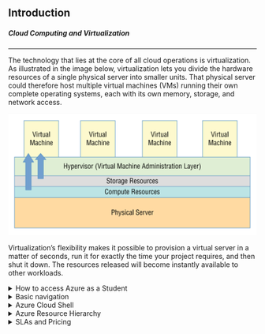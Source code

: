## Introduction

##### Cloud Computing and Virtualization

---

The technology that lies at the core of all cloud operations is virtualization. As illustrated in the image below, virtualization lets you divide the hardware resources of a single physical server into smaller units. That physical server could therefore host multiple virtual machines (VMs) running their own complete operating systems, each with its own memory, storage, and network access.

![001vm.png](img/001vm.png)

Virtualization’s flexibility makes it possible to provision a virtual server in a matter of seconds, run it for exactly the time your project requires, and then shut it down. The resources released will become instantly available to other workloads.

<details> 
  <summary>How to access Azure as a Student</summary>

---

Before proceeding, please ensure that you have logged out of any accounts linked to your computer. It is advisable to use private browsing mode in order to avoid account mistakes. 

&nbsp;

1- Click in the link to access Azure for Students.

```
https://azure.microsoft.com/en-gb/free/students/
```

&nbsp;

2- Sign in into microsoft website and click Start free.

![01_azurestudents.png](img/01_azurestudents.png)

&nbsp;

3- Click to create a new account if you do not have one. Please DO NOT use your academic email here, it is possible that your institution already set up a tenant in Azure and you will not be able to perform actions on the Azure Active Directory or the so called Entra ID.

![02_createaccount.png](img/02_createaccount.png)

&nbsp;

Do NOT use your academic email in the account creation step. This step is crucial.

![03_setpass.png](img/03_setpass.png)

&nbsp;

4- Fill the details of location and date of birth.

![04_birth.png](img/04_birth.png)

&nbsp;

5- After filling out the registration form, proceed to verify your email address. Check your inbox for a verification message and follow the provided instructions to confirm your registration. This step is essential to ensure the security and validity of your account.

![05_verify.png](img/05_verify.png)

&nbsp;

6- Complete the necessary information in the registration form, and be sure to replace the "School Name" with the name of your educational institution. Also the institutional email.

![07_data.png](img/07_data.png)

&nbsp;

7- Set up your Azure profile as a student and receive the 100\$ voucher, simply complete the form. Ensure that you provide accurate and valid information during the registration. Once the form is submitted, the system will automatically load it in your account. This voucher can be used for various Azure services, allowing you to explore and utilize Microsoft's cloud platform for educational purposes.

![08_profile.png](img/08_profile.png)

![09_waitset.png](img/09_waitset.png)

&nbsp;

8- Congratulations on successfully creating your first Azure account! This marks the beginning of your journey into Microsoft's cloud platform.

![10_overview.png](img/10_overview.png)

&nbsp;

*If you face any issues in the voucher retrieval, like an endless loop or broken redirects please go to this link and log-in directly type education in the search bar and go to the education overview:

```
https://portal.azure.com/
```

If there is credits in USD or EUR in the overview page you are ready to go.

If not, try to repeat the steps mentioned above until you complete all the dialogs by clicking in sign up now.

![010_directmode.png](img/010_directmode.png)

&nbsp;

There should be a prompt like this after clicking sign up now.

![011_alternative.png](img/011_alternative.png)

</details>

<details> 
  <summary>Basic navigation</summary>

---

Upon completing the registration, you will be presented with an overview of the Azure Education platform, along with details about the credits you have redeemed. Check that before continuing.

![10_overview.png](img/10_overview.png)

After reviewing the Azure Education overview, you can easily navigate to the Azure homepage by clicking on the Microsoft Azure logo located in the top right side bar. This will take you to the main dashboard, where you can access various services, resources, and manage your account settings.

![10_home.png](img/10_home.png)

As you can see the Azure homepage provides multiple ways to access services. The left-side dropdown menu, where favorite services can be pinned, offers a convenient and quick navigation option. Additionally, the search bar allows you to find and access any service efficiently by entering keywords. Whether through the dropdown menu, search bar, or other elements on the homepage they serve a similar porpuse which is to access resources.

We have a set of prompt buttons positioned in the upper right corner:

![12_others.png](img/12_others.png)

1. **Cloud Shell:** Allows users to run commands and scripts directly from the Azure portal without local installations. It provides a command-line interface with pre-installed tools, making resource management, task execution, and scripting convenient.

2. **Directories + Subscription (deprecated):** Formerly used for managing directories and subscriptions, this feature is now deprecated. You can find it now in Settings.

3. **Notifications:** Users can monitor important updates, alerts, and events related to their Azure resources in real-time. Notifications help users stay informed and take timely actions based on critical changes.

4. **Settings:** Enables users to customize their Azure portal experience by configuring various settings. Users can adjust preferences, personalize their dashboard, and modify interface settings.

5. **Support:** Provides a direct pathway for users to connect with Azure support services. Users can seek technical assistance, submit support tickets, and explore additional support options to address any issues or queries encountered during Azure usage.

6. **Feedback:** Interface to send feeback about Azure.

Feel free to click in more services or all services in order to get a quick overview of all the services available.

![11_allservices.png](img/11_allservices.png)

Also you can try typing free services in the search bar.

![11_free.png](img/11_free.png)

The Azure Free Tier is a program by Microsoft Azure that allows users to explore and use a limited amount of Azure services for free. It's an excellent way for individuals, developers, and small businesses to get hands-on experience with Azure without incurring costs.

</details>

<details> 
  <summary>Azure Cloud Shell</summary>

---

Azure Cloud Shell is an interactive and authenticated terminal accessible from a web browser for managing Azure resources. It provides the flexibility to choose between the Bash or PowerShell shell experiences based on individual preferences and familiarity.

The Cloud Shell environment runs on a temporary host assigned to each session and user. A Cloud Shell session has a timeout period of 20 minutes without interactive activity, after which it automatically closes. Additionally, Cloud Shell offers persistent storage in Azure through a 5 GB file share, allowing users to retain files and configurations across sessions.

Microsoft manages Cloud Shell, relieving users from the burden of administration. Cloud Shell incorporates popular command-line tools and supports various programming languages. It securely and automatically authenticates to provide immediate access to resources using the Azure CLI or Azure PowerShell cmdlets. You can refer to the list of installed tools in Cloud Shell for a comprehensive overview.

&nbsp;

1- Click on Cloud Shell icon

![20_bash.png](img/20_bash.png)

&nbsp;

2- Click on create storage

![21_file.png](img/21_file.png)

&nbsp;

3- Wait until Cloud Shell is ready

![22_cs.png](img/22_cs.png)

In this particular practice, a dual approach to deployment has been chosen. Cloud Shell will be employed for certain components, leveraging its command-line capabilities, while the graphical user interface (GUI) will be utilized for other specific tasks so you will learn both ways.

</details>

<details> 
  <summary>Azure Resource Hierarchy</summary>

---

Before proceeding further, it is essential to have a basic understanding of the Azure resource hierarchy. This involves gaining a foundational understanding of how different resources are organized and interconnected within the Azure environment.

But first some definitions of basic concepts:

**Azure Active Directory:** Is Microsoft's cloud-based identity and access management service. Azure Active Directory is designed to help organizations manage and secure user identities and access to applications and resources in the cloud. Nowadays is renamed to Azure Entra ID.

&nbsp;

<img title="" src="img/30_resources.png" alt="30_resources.png" width="383">

&nbsp;

1. **Management Groups**

At the top level of the hierarchy are **management groups**. Management groups provide a way to manage access, policies, and compliance for multiple subscriptions. They help in organizing subscriptions based on organizational structure or business divisions. Policies can be applied at the management group level to enforce governance standards across multiple subscriptions. A management group tree can support up to six levels of depth however this limit doesn’t include root or subscription level.

2. **Subscriptions**

Below management groups are **subscriptions**, which represent an agreement with Microsoft to use Azure services. Subscriptions are used to organize and manage resources such as virtual machines, databases, and storage accounts. Organizations often have multiple subscriptions to separate environments like development, testing, and production.

3. **Resource Groups**

Within a subscription, resources are organized into **resource groups**. A resource group is a logical container for resources, and it helps in managing and organizing resources based on their lifecycle, ownership, or environment. Resources within a resource group share the same lifecycle and are deployed, updated, and deleted together.

4. **Resources**

At the lowest level of the hierarchy are individual **resources**. These are the actual services or components you deploy, such as virtual machines, databases, storage accounts, etc. Resources are always associated with a resource group.

&nbsp;

In our case, if we access the management groups:

![31_resourceg.png](img/31_resourceg.png)

&nbsp;

We can check that there is the tenant root group, which in turn is assigned to our Azure for Students subscription containing the credits we will utilize for conducting our laboratory.

Each Microsoft Entra tenant is given a single top-level management group called the root management group. This root management group is built into the hierarchy to have all management groups and subscriptions fold up to it. This group allows global policies and Azure role assignments to be applied at the directory level.

</details>

<details> 
  <summary>SLAs and Pricing </summary>

A. What is an SLA?
Service Level Agreements, or SLAs, are the backbone of trust between cloud service providers and customers. They define the minimum levels of service a customer can expect and provide a foundation for accountability and reliability.

```
https://www.microsoft.com/licensing/docs/view/Service-Level-Agreements-SLA-for-Online-Services?lang=1
```

&nbsp;

B. Azure SLA Overview
Azure's SLAs are comprehensive, covering a wide array of services from virtual machines to storage and networking. By understanding the commitments made by Microsoft in these SLAs, organizations can make informed decisions about service selection based on their specific requirements.

<img title="" src="file:///C:/Users/user01/Documents/GitKraken/azure-iot-learn/img/31_slacontents.png" alt="31_slacontents.png" width="374">

&nbsp;
C. SLA Metrics
Azure SLAs commonly include metrics such as uptime percentage, response times, and data durability. It's crucial to grasp how these metrics are measured and reported, as this knowledge empowers organizations to assess the performance and reliability of their Azure services.

<img title="" src="file:///C:/Users/user01/Documents/GitKraken/azure-iot-learn/img/32_slametrics.png" alt="32_slametrics.png" width="672">

&nbsp;

D. Real-world Examples
Let's examine real-world scenarios where adherence to SLAs has been pivotal. Whether it's a critical business application relying on Azure services or a global-scale event stressing cloud infrastructure, understanding how SLAs come into play provides valuable insights into the practical implications of these agreements.

This is an example of an azure architecture with serveral resources, but let's focus only on the Azure SQL databases in this exercise. It doesn't matter that we don't know what a database is, for now we will treat it as a simple service with a contracted agreement.

![33_slaexercise.png](C:\Users\user01\Documents\GitKraken\azure-iot-learn\img\33_slaexercise.png)

&nbsp;

Let's calculate the SLA of a single SQL database:

1. **Azure SQL Database SLA (Single Database):**
   - SLA: 99.99% (Check the documentation refered above.)

The formula for calculating downtime is:

Downtime=(1−SLA)×TotalTime

Downtime=(1−0.9999)×43,200 (1 month in minutes)

Downtime=0.0001×43,200

Downtime=4.32minutes

So, for a single Azure SQL Database with a 99.99% SLA, the allowable downtime in a month is 4.32 minutes.

&nbsp;

Let's calculate the SLA of a 2 georedundant SQL database then:

2. **Azure SQL Database with Redundancy (e.g., Geo-Replication):**
   - Assume you have set up geo-replication for your Azure SQL Database to a different region, providing a higher level of redundancy.
   - SLA combined: ? (Check the documentation refered above.)

HIDE*

Now, let's calculate the allowable downtime for the geo-replicated Azure SQL Database:

Downtime=(1−0.99995)×43,200

Downtime=0.00005×43,200

Downtime=2.16minutes

So, with geo-replication in place, the allowable downtime for the Azure SQL Database improves to 2.16 minutes in a month.

HIDE*

&nbsp;

Having covered the essentials of Service Level Agreements (SLAs), it's time to dive into the financial aspect of Azure. Azure operates on a pay-as-you-go model, The "Pay-as-You-Go" model in Microsoft Azure refers to a pricing and billing approach where users pay for the cloud services they consume based on actual usage. This model is designed to provide flexibility and cost-effectiveness, especially for businesses and individuals who may have varying workloads or unpredictable resource requirements. 

This makes really hard to calculate the costs of a service because several variables intervene in the operation, but there is a tool provided that will help us with our estimations.

```
https://azure.microsoft.com/en-gb/pricing/calculator/
```

</details>
